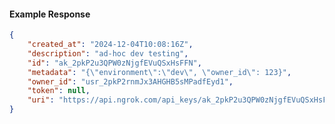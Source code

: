 <!-- Code generated for API Clients. DO NOT EDIT. -->

#### Example Response

```json
{
	"created_at": "2024-12-04T10:08:16Z",
	"description": "ad-hoc dev testing",
	"id": "ak_2pkP2u3QPW0zNjgfEVuQSxHsFFN",
	"metadata": "{\"environment\":\"dev\", \"owner_id\": 123}",
	"owner_id": "usr_2pkP2rnmJx3AHGHB5sMPadfEyd1",
	"token": null,
	"uri": "https://api.ngrok.com/api_keys/ak_2pkP2u3QPW0zNjgfEVuQSxHsFFN"
}
```
